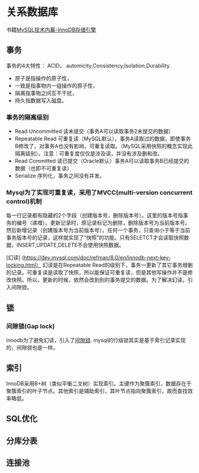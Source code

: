 # 关系数据库

书籍[MySQL技术内幕-InnoDB存储引擎](https://www.amazon.com/dp/B009WMBIQC/ref=dp-kindle-redirect?_encoding=UTF8&btkr=1)

## 事务
事务的4大特性： ACID， automicity,Consistency,Isolation,Durability.
* 原子是指操作的原子性，
* 一致是指事物内一组操作的原子性，
* 隔离指事物之间互不干扰，
* 持久指数据写入磁盘。

### 事务的隔离级别
* Read Uncommitted 读未提交（事务A可以读取事务2未提交的数据）
* Repeatable Read 可重复读（MySQL默认），事务A读取过的数据，即使事务B修改了，对事务A也没有影响，可重复读取。（MySQL采用快照的概念实现此隔离级别）。注意：可重复度仅仅是涉及读，并没有涉及删和改。
* Read Committed 读已提交（Oracle默认）事务A可以读取事务B已经提交的数据（也即不可重复读）
* Serialize 序列化，事务之间没有并发。

### Mysql为了实现可重复读，采用了MVCC(multi-version concurrent control)机制
每一行记录都有隐藏的2个字段（创建版本号，删除版本号）。这里的版本号指事务的编号（递增）。更新记录时，原记录标记为删除，删除版本号为当前版本号。然后新增记录（创建版本号为当前版本号）。任何一个事务，只查询小于等于当前事务版本号的记录，这样就实现了“快照”的功能。只有SELETCT才会读取快照数据，INSERT,UPDATE,DELETE不会使用快照数据。

[幻读] (https://dev.mysql.com/doc/refman/8.0/en/innodb-next-key-locking.html）
幻读是在Repeatable Read的级别下，事务一更新了其它事务增删的记录。可重复读是读取了快照，所以能保证可重复读，但是其他写操作并不是修改快照。所以，更新的时候，依然会改到别的事务提交的数据。为了解决幻读，引入间隙锁。
    
## 锁
### 间隙锁(Gap lock)
innodb为了避免幻读，引入了[间隙锁](https://dev.mysql.com/doc/refman/5.7/en/innodb-locking.html#innodb-gap-locks). mysql的行级锁其实是基于索引记录实现的，间隙锁也是一样。

## 索引
InnoDB采用B+树（类似平衡二叉树）实现索引。主键作为聚簇索引，数据存在于聚簇索引的叶子节点。其他索引是辅助索引，其叶节点指向聚簇索引，故而查找效率略低。

## SQL优化

## 分库分表

## 连接池
